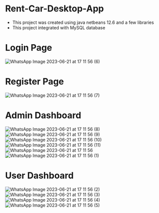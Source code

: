 # Rent-Car-Desktop-App
- This project was created using java netbeans 12.6 and a few libraries
- This project integrated with MySQL database
# Login Page
![WhatsApp Image 2023-06-21 at 17 11 56 (6)](https://github.com/Zulfatih/Rent-Car-Desktop-App/assets/95087534/9d6140b3-e6b8-49ed-bc60-7db3e7832735)
# Register Page
![WhatsApp Image 2023-06-21 at 17 11 56 (7)](https://github.com/Zulfatih/Rent-Car-Desktop-App/assets/95087534/6106c792-9026-4583-afab-3cfa8e096e86)
#
# Admin Dashboard
![WhatsApp Image 2023-06-21 at 17 11 56 (8)](https://github.com/Zulfatih/Rent-Car-Desktop-App/assets/95087534/df976bcc-e569-4a4e-bcda-c950fd75ada4)
![WhatsApp Image 2023-06-21 at 17 11 56 (9)](https://github.com/Zulfatih/Rent-Car-Desktop-App/assets/95087534/b947ba47-6cb5-4c57-8f57-310198991b55)
![WhatsApp Image 2023-06-21 at 17 11 56 (10)](https://github.com/Zulfatih/Rent-Car-Desktop-App/assets/95087534/c4411325-3b7f-4921-8d9f-2fb62daa5064)
![WhatsApp Image 2023-06-21 at 17 11 56 (11)](https://github.com/Zulfatih/Rent-Car-Desktop-App/assets/95087534/ac80053a-2655-40ff-b6b5-524d4c9fb57f)
![WhatsApp Image 2023-06-21 at 17 11 56](https://github.com/Zulfatih/Rent-Car-Desktop-App/assets/95087534/6c49e370-15a4-4452-a000-adac59f17d15)
![WhatsApp Image 2023-06-21 at 17 11 56 (1)](https://github.com/Zulfatih/Rent-Car-Desktop-App/assets/95087534/aef11dd5-8623-40c0-9dff-5cc62a8604dd)
#
# User Dashboard
![WhatsApp Image 2023-06-21 at 17 11 56 (2)](https://github.com/Zulfatih/Rent-Car-Desktop-App/assets/95087534/15c33c5d-a82c-41dd-bd9a-25b4e9a3ccf1)
![WhatsApp Image 2023-06-21 at 17 11 56 (3)](https://github.com/Zulfatih/Rent-Car-Desktop-App/assets/95087534/994a6c65-7b00-48e8-b828-36b089605613)
![WhatsApp Image 2023-06-21 at 17 11 56 (4)](https://github.com/Zulfatih/Rent-Car-Desktop-App/assets/95087534/3a059d18-f13a-436b-8ef4-2ca404079ca0)
![WhatsApp Image 2023-06-21 at 17 11 56 (5)](https://github.com/Zulfatih/Rent-Car-Desktop-App/assets/95087534/b1cdd0ae-1026-4148-984d-35ffad395e23)
